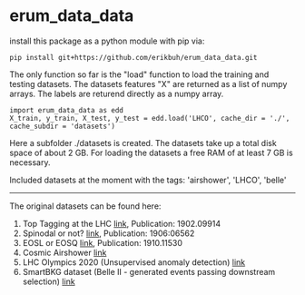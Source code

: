 # erum_data_data

install this package as a python module with pip via:

```
pip install git+https://github.com/erikbuh/erum_data_data.git
```

The only function so far is the "load" function to load the training and testing datasets. The datasets features "X" are returned as a list of numpy arrays. The labels are returend directly as a numpy array. 

```
import erum_data_data as edd
X_train, y_train, X_test, y_test = edd.load('LHCO', cache_dir = './', cache_subdir = 'datasets')
```
Here a subfolder ./datasets is created. The datasets take up a total disk space of about 2 GB. For loading the datasets a free RAM of at least 7 GB is necessary.

Included datasets at the moment with the tags: 
'airshower', 'LHCO', 'belle'




---

The original datasets can be found here:
   1. Top Tagging at the LHC [link](https://docs.google.com/document/d/1Hcuc6LBxZNX16zjEGeq16DAzspkDC4nDTyjMp1bWHRo/edit?usp=sharing), Publication: 1902.09914
   2. Spinodal or not? [link](https://vfs.fias.science/d/fa35025bf2/?p=/Example-Datasets-classification/Spinodal-or-not), Publication: 1906:06562
   3. EOSL or EOSQ [link](https://vfs.fias.science/d/fa35025bf2/?p=/Example-Datasets-classification/EOSL-or-EOSQ), Publication: 1910.11530
   4. Cosmic Airshower [link](https://desycloud.desy.de/index.php/s/QZ5kJGdKcPryaaf)
   5. LHC Olympics 2020 (Unsupervised anomaly detection) [link](https://lhco2020.github.io/homepage/)
   6. SmartBKG dataset (Belle II - generated events passing downstream selection) [link](https://github.com/kahn-jms/belle-selective-mc-dataset)
